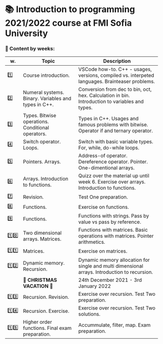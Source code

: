 # :books: Introduction to programming 2021/2022 course at FMI Sofia University 

###  :pushpin: Content by weeks: 
| w. | Topic | Description |
|------|-------|-------------|
|:one:| Course introduction.| VSCode how-to. C++ - usages, versions, compiled vs. interpeted languages. Brainteaser problems.| 
|:two:| Numeral systems. Binary. Variables and types in C++.| Conversion from dec to bin, oct, hex. Calculation in bin. Introduction to variables and types.| 
|:three:| Types. Bitwise operations. Conditional operators.| Types in C++. Usages and famous problems with bitwise. Operator if and ternary operator.|  
|:four:| Switch operator. Loops.| Switch with basic variable types. For, while, do-while loops.| 
|:five:| Pointers. Arrays. | Address-of operator. Dereference operator. Pointer. One-dimentional arrays. | 
|:six:| Arrays. Introduction to functions. | Quizz over the material up until week 6. Exercise over arrays. Introduction to functions. | 
|:seven:| Revision. | Test One preparation.|
|:eight:| Functions. | Exercise on functions. |
|:nine:| Functions. | Functions with strings. Pass by value vs pass by reference. |
|:one::zero:| Two dimensional arrays. Matrices.| Functions with matrices. Basic operations with matrices. Pointer arithmetics. 
|:one::one:| Matrices. | Exercise on matrices. |
|:one::two:| Dynamic memory. Recursion. | Dynamic memory allocation for single and multi dimensional arrays. Introduction to recursion. |
||:christmas_tree: <b> CHRISTMAS VACATION </b> :gift:|24th December 2021 - 3rd January 2022|
|:one::three:| Recursion. Revision. | Exercise over recursion. Test Two preparation. |
|:one::four:| Recursion. Exercise.| Exercise over recursion. Test Two solutions. |
|:one::five:| Higher order functions. Final exam preparation. | Accummulate, filter, map. Exam preparation.|
